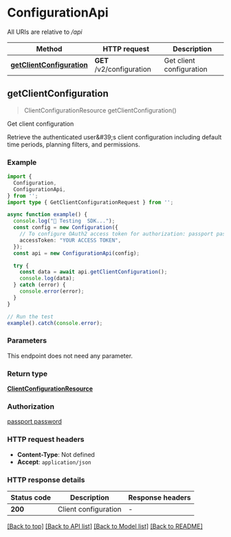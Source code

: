 # ConfigurationApi

All URIs are relative to */api*

| Method | HTTP request | Description |
|------------- | ------------- | -------------|
| [**getClientConfiguration**](ConfigurationApi.md#getclientconfiguration) | **GET** /v2/configuration | Get client configuration |



## getClientConfiguration

> ClientConfigurationResource getClientConfiguration()

Get client configuration

Retrieve the authenticated user\&#39;s client configuration including default time periods, planning filters, and permissions.

### Example

```ts
import {
  Configuration,
  ConfigurationApi,
} from '';
import type { GetClientConfigurationRequest } from '';

async function example() {
  console.log("🚀 Testing  SDK...");
  const config = new Configuration({ 
    // To configure OAuth2 access token for authorization: passport password
    accessToken: "YOUR ACCESS TOKEN",
  });
  const api = new ConfigurationApi(config);

  try {
    const data = await api.getClientConfiguration();
    console.log(data);
  } catch (error) {
    console.error(error);
  }
}

// Run the test
example().catch(console.error);
```

### Parameters

This endpoint does not need any parameter.

### Return type

[**ClientConfigurationResource**](ClientConfigurationResource.md)

### Authorization

[passport password](../README.md#passport-password)

### HTTP request headers

- **Content-Type**: Not defined
- **Accept**: `application/json`


### HTTP response details
| Status code | Description | Response headers |
|-------------|-------------|------------------|
| **200** | Client configuration |  -  |

[[Back to top]](#) [[Back to API list]](../README.md#api-endpoints) [[Back to Model list]](../README.md#models) [[Back to README]](../README.md)


